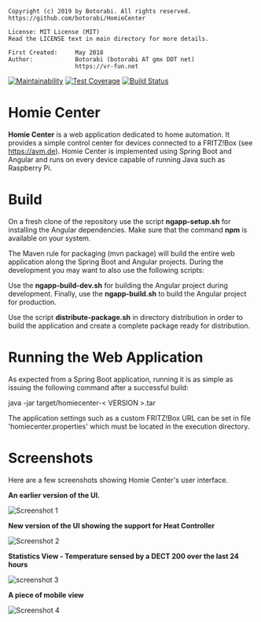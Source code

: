     Copyright (c) 2019 by Botorabi. All rights reserved.
    https://github.com/botorabi/HomieCenter

    License: MIT License (MIT)
    Read the LICENSE text in main directory for more details.

    First Created:     May 2018
    Author:            Botorabi (botorabi AT gmx DOT net)
                       https://vr-fun.net


[![Maintainability](https://api.codeclimate.com/v1/badges/3e56cc0c08d3b552019c/maintainability)](https://codeclimate.com/github/botorabi/HomieCenter/maintainability)
[![Test Coverage](https://api.codeclimate.com/v1/badges/3e56cc0c08d3b552019c/test_coverage)](https://codeclimate.com/github/botorabi/HomieCenter/test_coverage)
[![Build Status](https://travis-ci.org/botorabi/HomieCenter.svg?branch=master)](https://travis-ci.org/botorabi/HomieCenter)

# Homie Center

**Homie Center** is a web application dedicated to home automation. It provides a simple control center for devices connected to a FRITZ!Box (see https://avm.de).
Homie Center is implemented using Spring Boot and Angular and runs on every device capable of running Java such as Raspberry Pi.


# Build

On a fresh clone of the repository use the script **ngapp-setup.sh** for installing the Angular dependencies. Make sure that the command **npm** is available on your system.

The Maven rule for packaging (mvn package) will build the entire web application along the Spring Boot and Angular projects. During the development you may want to 
also use the following scripts:

Use the **ngapp-build-dev.sh** for building the Angular project during development. Finally, use the **ngapp-build.sh** to build the Angular project for production.

Use the script **distribute-package.sh** in directory distribution in order to build the application and create a complete package ready for distribution.


# Running the Web Application

As expected from a Spring Boot application, running it is as simple as issuing the following command after a successful build:

  java -jar target/homiecenter-< VERSION >.tar


The application settings such as a custom FRITZ!Box URL can be set in file 'homiecenter.properties' which must be located in the execution directory.


# Screenshots

Here are a few screenshots showing Homie Center's user interface.

**An earlier version of the UI.**

![Screenshot 1](https://user-images.githubusercontent.com/11502867/45612070-0946db00-ba62-11e8-98f4-774b60e96581.png)


**New version of the UI showing the support for Heat Controller**

![Screenshot 2](https://user-images.githubusercontent.com/11502867/45612071-0946db00-ba62-11e8-9e41-2ad34bbe0ac7.png)

**Statistics View - Temperature sensed by a DECT 200 over the last 24 hours**

![screenshot 3](https://user-images.githubusercontent.com/11502867/46213860-f70a4e00-c339-11e8-984c-f2c7f530135e.png)

**A piece of mobile view**

![Screenshot 4](https://user-images.githubusercontent.com/11502867/45612072-0946db00-ba62-11e8-8199-31377908f522.png)

